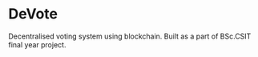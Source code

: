# DeVote
Decentralised voting system using blockchain. Built as a part of BSc.CSIT final year project.
